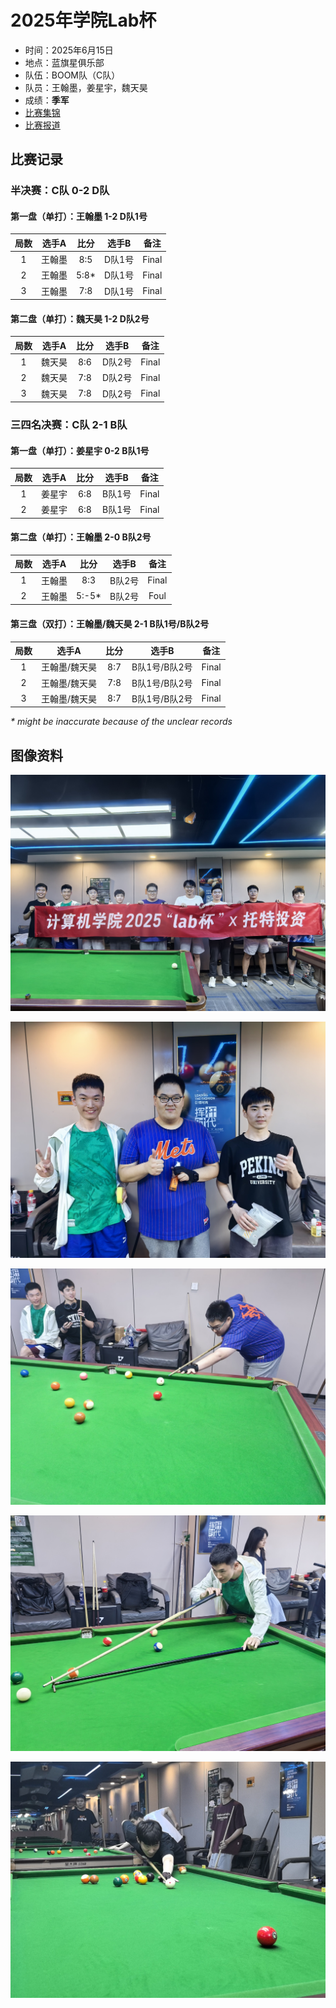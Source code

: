 # 2025年学院Lab杯

- 时间：2025年6月15日
- 地点：蓝旗星俱乐部
- 队伍：BOOM队（C队）
- 队员：王翰墨，姜星宇，魏天昊
- 成绩：**季军**
- [比赛集锦](https://www.bilibili.com/video/BV17sMqzgEZD)
- [比赛报道](https://mp.weixin.qq.com/s/koBinpnbhh5f5b8bP8WY7g)

## 比赛记录

### 半决赛：C队 0-2 D队

#### 第一盘（单打）：王翰墨 1-2 D队1号

| 局数 | 选手A  |  比分  | 选手B  | 备注  |
| :--: | :----: | :---: | :----: | :---: |
| 1    | 王翰墨 | 8:5   | D队1号 | Final |
| 2    | 王翰墨 | 5:8\* | D队1号 | Final |
| 3    | 王翰墨 | 7:8   | D队1号 | Final |

#### 第二盘（单打）：魏天昊 1-2 D队2号

| 局数 | 选手A  | 比分 | 选手B  | 备注  |
| :--: | :----: | :-: | :----: | :---: |
| 1    | 魏天昊 | 8:6 | D队2号 | Final |
| 2    | 魏天昊 | 7:8 | D队2号 | Final |
| 3    | 魏天昊 | 7:8 | D队2号 | Final |

### 三四名决赛：C队 2-1 B队

#### 第一盘（单打）：姜星宇 0-2 B队1号

| 局数 | 选手A  | 比分 | 选手B  | 备注  |
| :--: | :----: | :-: | :----: | :---: |
| 1    | 姜星宇 | 6:8 | B队1号 | Final |
| 2    | 姜星宇 | 6:8 | B队1号 | Final |

#### 第二盘（单打）：王翰墨 2-0 B队2号

| 局数 | 选手A  |  比分  | 选手B  | 备注  |
| :--: | :----: | :---: | :----: | :---: |
| 1    | 王翰墨 | 8:3    | B队2号 | Final |
| 2    | 王翰墨 | 5:-5\* | B队2号 | Foul  |

#### 第三盘（双打）：王翰墨/魏天昊 2-1 B队1号/B队2号

| 局数 |     选手A     | 比分 |    选手B     | 备注  |
| :--: | :----------: | :-: | :----------: | :---: |
| 1    | 王翰墨/魏天昊 | 8:7 | B队1号/B队2号 | Final |
| 2    | 王翰墨/魏天昊 | 7:8 | B队1号/B队2号 | Final |
| 3    | 王翰墨/魏天昊 | 8:7 | B队1号/B队2号 | Final |

*\* might be inaccurate because of the unclear records*

## 图像资料

![](./img/2025lab_001.jpg)

![](./img/2025lab_002.jpg)

![](./img/2025lab_003.jpg)

![](./img/2025lab_004.jpg)

![](./img/2025lab_005.jpg)
